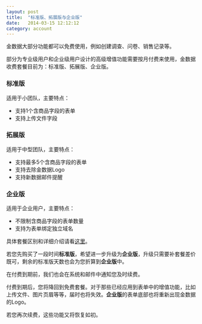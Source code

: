 ```yaml
---
layout: post
title:  "标准版、拓展版与企业版"
date:   2014-03-15 12:12:12
category: account
---
```


金数据大部分功能都可以免费使用，例如创建调查、问卷、销售记录等。

部分为专业级用户和企业级用户设计的高级增值功能需要按月付费来使用，金数据收费套餐目前为：标准版、拓展版、企业版。

### 标准版

   适用于小团队，主要特点：  
   
  *  支持1个含商品字段的表单
  *  支持上传文件字段

### 拓展版

   适用于中型团队，主要特点：
   
 *  支持最多5个含商品字段的表单
 *  支持去除金数据Logo
 *  支持新数据邮件提醒

### 企业版

   适用于企业用户，主要特点：
   
 *  不限制含商品字段的表单数量
 *  支持为表单绑定独立域名

    


具体套餐区别和详细介绍请看[这里](https://jinshuju.net/plan)。

若您先购买了一段时间**标准版**，希望进一步升级为**企业版**，升级只需要补套餐差价既可，剩余的标准版天数也会为您折算到**企业版**中。 

在付费到期前，我们也会在系统和邮件中通知您及时续费。

付费到期后，您将降回到免费套餐。对于那些已经应用到表单中的增值功能，比如上传文件、图片页眉等等，届时也将失效。**企业版**的表单底部也将重新出现金数据的Logo。

若您再次续费，这些功能又将恢复如初。
